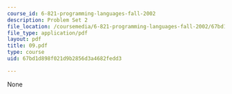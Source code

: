 ```yaml
---
course_id: 6-821-programming-languages-fall-2002
description: Problem Set 2
file_location: /coursemedia/6-821-programming-languages-fall-2002/67bd1d898f021d9b2856d3a4682fedd3_09.pdf
file_type: application/pdf
layout: pdf
title: 09.pdf
type: course
uid: 67bd1d898f021d9b2856d3a4682fedd3

---
```

None